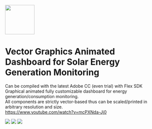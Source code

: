 <img src="https://raw.githubusercontent.com/luke-b/Graphical-Dashboard/master/logo-icon.png" height="96" width="96"><br/>
# Vector Graphics Animated Dashboard for Solar Energy Generation Monitoring
Can be compiled with the latest Adobe CC (even trial) with Flex SDK<br/>
Graphical animated fully customizable dashboard for energy generation/consumption monitoring.<br/>
All components are strictly vector-based thus can be scaled/printed in arbitrary resolution and size.<br/>
https://www.youtube.com/watch?v=mcPXNda-Jj0<br/>

<img src="https://raw.githubusercontent.com/luke-b/Graphical-Dashboard/master/solar-flash-as3.png">
<img src="https://github.com/luke-b/Graphical-Dashboard/raw/master/hires-dashboard.png">
<img src="https://raw.githubusercontent.com/luke-b/Graphical-Dashboard/master/alarex-solar.png">

<br/>




